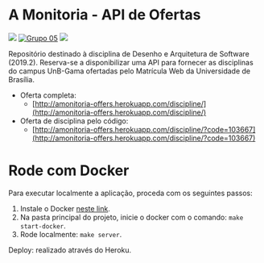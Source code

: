 # A Monitoria - API de Ofertas

<a href="https://2019-2-arquitetura-desenho.github.io/wiki/" target="_blank"><img src="https://img.shields.io/badge/A%20Monitoria-2019.2-purple.svg"></a> <a href="https://2019-2-arquitetura-desenho.github.io/wiki/#equipe" target="_blank"> <img src="https://img.shields.io/badge/Grupo-05-blue.svg" alt="Grupo 05"></a> <a href="https://heroku-badge.herokuapp.com/?app=amonitoria-offers" target="_blank"><img src="https://heroku-badge.herokuapp.com/?app=amonitoria-offers"></a>

Repositório destinado à disciplina de Desenho e Arquitetura de Software (2019.2). Reserva-se a disponibilizar uma API para fornecer as disciplinas do campus UnB-Gama ofertadas pelo Matrícula Web da Universidade de Brasília.

- Oferta completa:
  - [http://amonitoria-offers.herokuapp.com/discipline/](http://amonitoria-offers.herokuapp.com/discipline/)
- Oferta de disciplina pelo código:
  - [http://amonitoria-offers.herokuapp.com/discipline/?code=103667](http://amonitoria-offers.herokuapp.com/discipline/?code=103667)

# Rode com Docker

Para executar localmente a aplicação, proceda com os seguintes passos:

1. Instale o Docker [neste link](https://docs.docker.com/install/linux/docker-ce/ubuntu/).
2. Na pasta principal do projeto, inicie o docker com o comando: `make start-docker`.
3. Rode localmente: `make server`.

Deploy: realizado através do Heroku.
